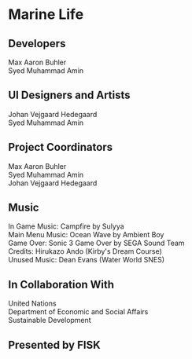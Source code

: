 # Marine Life
## Developers
Max Aaron Buhler <br>
Syed Muhammad Amin

## UI Designers and Artists
Johan Vejgaard Hedegaard <br>
Syed Muhammad Amin

## Project Coordinators
Max Aaron Buhler <br>
Syed Muhammad Amin <br>
Johan Vejgaard Hedegaard

## Music
In Game Music: Campfire by Sulyya <br>
Main Menu Music: Ocean Wave by Ambient Boy <br>
Game Over: Sonic 3 Game Over by SEGA Sound Team <br>
Credits: Hirukazo Ando (Kirby's Dream Course) <br>
Unused Music: Dean Evans (Water World SNES)

## In Collaboration With
United Nations <br>
Department of Economic and Social Affairs <br>
Sustainable Development

## Presented by FISK